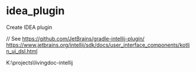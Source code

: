 # idea_plugin
Create IDEA plugin

// See https://github.com/JetBrains/gradle-intellij-plugin/
https://www.jetbrains.org/intellij/sdk/docs/user_interface_components/kotlin_ui_dsl.html

K:\projects\livingdoc-intellij

